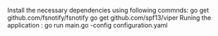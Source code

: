 Install the necessary dependencies using following commnds:
go get github.com/fsnotify/fsnotify
go get github.com/spf13/viper
Runing the application : 
go run main.go -config configuration.yaml
